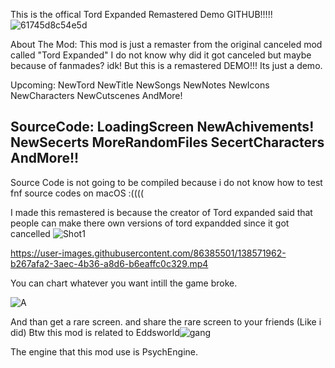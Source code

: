 This is the offical Tord Expanded Remastered Demo GITHUB!!!!!
![61745d8c54e5d](https://user-images.githubusercontent.com/86385501/138569578-212ec8f7-cb65-47a5-8d4f-2d5477f8163b.jpg)

About The Mod:
This mod is just a remaster from the original canceled mod called "Tord Expanded" I do not know why did it got canceled but maybe because of fanmades? idk! But this is a remastered DEMO!!! Its just a demo.


Upcoming:
NewTord
NewTitle
NewSongs
NewNotes
NewIcons
NewCharacters
NewCutscenes
AndMore!

SourceCode:
LoadingScreen
NewAchivements!
NewSecerts
MoreRandomFiles
SecertCharacters
AndMore!!
------------------------------------------------------------------------------------------

Source Code is not going to be compiled because i do not know how to test fnf source codes on macOS :((((

I made this remastered is because the creator of Tord expanded said that people can make there own versions of tord expandded since it got cancelled
![Shot1](https://user-images.githubusercontent.com/86385501/138571309-a08b3bcf-cacd-4c78-9e0f-8d3cff1060f6.png)




https://user-images.githubusercontent.com/86385501/138571962-b267afa2-3aec-4b36-a8d6-b6eaffc0c329.mp4

You can chart whatever you want intill the game broke.

![A](https://user-images.githubusercontent.com/86385501/138571966-9323c3ac-c158-4a71-82b4-94bd49b7684f.png)

And than get a rare screen. and share the rare screen to your friends (Like i did)
Btw this mod is related to Eddsworld![gang](https://user-images.githubusercontent.com/86385501/138572020-d9ea5625-4231-47a3-b086-57168013c25d.png)

The engine that this mod use is PsychEngine.
